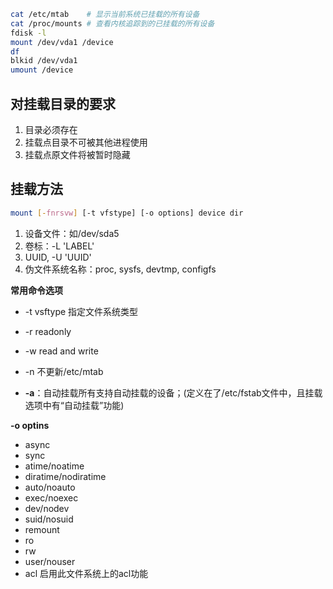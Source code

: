 ```bash
cat /etc/mtab    # 显示当前系统已挂载的所有设备
cat /proc/mounts # 查看内核追踪到的已挂载的所有设备
fdisk -l
mount /dev/vda1 /device
df
blkid /dev/vda1
umount /device
```

## 对挂载目录的要求

1. 目录必须存在
2. 挂载点目录不可被其他进程使用
3. 挂载点原文件将被暂时隐藏

## 挂载方法

```bash
mount [-fnrsvw] [-t vfstype] [-o options] device dir
```

1. 设备文件：如/dev/sda5
2. 卷标：-L 'LABEL'
3. UUID, -U 'UUID'
4. 伪文件系统名称：proc, sysfs, devtmp, configfs

**常用命令选项**

* -t vsftype 指定文件系统类型

* -r readonly

* -w read and write

* -n 不更新/etc/mtab

* **-a**：自动挂载所有支持自动挂载的设备；(定义在了/etc/fstab文件中，且挂载选项中有“自动挂载”功能) 

  

**-o optins**

* async
* sync
* atime/noatime
* diratime/nodiratime
* auto/noauto
* exec/noexec
* dev/nodev
* suid/nosuid
* remount
* ro
* rw
* user/nouser
* acl 启用此文件系统上的acl功能 

